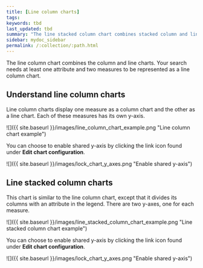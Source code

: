```yaml
---
title: [Line column charts]
tags:
keywords: tbd
last_updated: tbd
summary: "The line stacked column chart combines stacked column and line charts."
sidebar: mydoc_sidebar
permalink: /:collection/:path.html
---
```

The line column chart combines the column and line charts. Your search needs at least one attribute and two measures to be represented as a line column chart.


## Understand line column charts

Line column charts display one measure as a column chart and the other as a line chart. Each of these measures has its own y-axis.

 ![]({{ site.baseurl }}/images/line_column_chart_example.png "Line column chart example")

You can choose to enable shared y-axis by clicking the link icon found under **Edit chart configuration**.

 ![]({{ site.baseurl }}/images/lock_chart_y_axes.png "Enable shared y-axis")


## Line stacked column charts

This chart is similar to the line column chart, except that it divides its columns with an attribute in the legend. There are two y-axes, one for each measure.

 ![]({{ site.baseurl }}/images/line_stacked_column_chart_example.png "Line stacked column chart example")

You can choose to enable shared y-axis by clicking the link icon found under **Edit chart configuration**.

 ![]({{ site.baseurl }}/images/lock_chart_y_axes.png "Enable shared y-axis")
